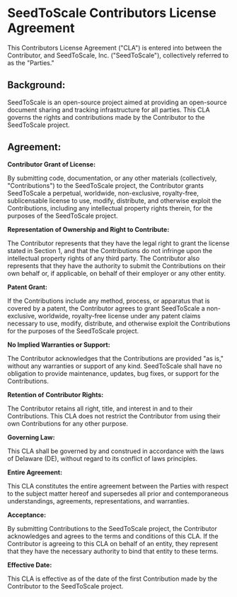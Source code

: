 # SeedToScale Contributors License Agreement

This Contributors License Agreement ("CLA") is entered into between the Contributor, and SeedToScale, Inc. ("SeedToScale"), collectively referred to as the "Parties."

## Background:

SeedToScale is an open-source project aimed at providing an open-source document sharing and tracking infrastructure for all parties. This CLA governs the rights and contributions made by the Contributor to the SeedToScale project.

## Agreement:

**Contributor Grant of License:**

By submitting code, documentation, or any other materials (collectively, "Contributions") to the SeedToScale project, the Contributor grants SeedToScale a perpetual, worldwide, non-exclusive, royalty-free, sublicensable license to use, modify, distribute, and otherwise exploit the Contributions, including any intellectual property rights therein, for the purposes of the SeedToScale project.

**Representation of Ownership and Right to Contribute:**

The Contributor represents that they have the legal right to grant the license stated in Section 1, and that the Contributions do not infringe upon the intellectual property rights of any third party. The Contributor also represents that they have the authority to submit the Contributions on their own behalf or, if applicable, on behalf of their employer or any other entity.

**Patent Grant:**

If the Contributions include any method, process, or apparatus that is covered by a patent, the Contributor agrees to grant SeedToScale a non-exclusive, worldwide, royalty-free license under any patent claims necessary to use, modify, distribute, and otherwise exploit the Contributions for the purposes of the SeedToScale project.

**No Implied Warranties or Support:**

The Contributor acknowledges that the Contributions are provided "as is," without any warranties or support of any kind. SeedToScale shall have no obligation to provide maintenance, updates, bug fixes, or support for the Contributions.

**Retention of Contributor Rights:**

The Contributor retains all right, title, and interest in and to their Contributions. This CLA does not restrict the Contributor from using their own Contributions for any other purpose.

**Governing Law:**

This CLA shall be governed by and construed in accordance with the laws of Delaware (DE), without regard to its conflict of laws principles.

**Entire Agreement:**

This CLA constitutes the entire agreement between the Parties with respect to the subject matter hereof and supersedes all prior and contemporaneous understandings, agreements, representations, and warranties.

**Acceptance:**

By submitting Contributions to the SeedToScale project, the Contributor acknowledges and agrees to the terms and conditions of this CLA. If the Contributor is agreeing to this CLA on behalf of an entity, they represent that they have the necessary authority to bind that entity to these terms.

**Effective Date:**

This CLA is effective as of the date of the first Contribution made by the Contributor to the SeedToScale project.
